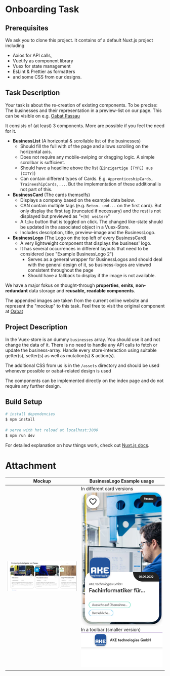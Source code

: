 # Onboarding Task

## Prerequisites

We ask you to clone this project.
It contains of a default Nuxt.js project including

- Axios for API calls,
- Vuetify as component library
- Vuex for state management
- EsLint & Prettier as formatters
- and some CSS from our designs.

## Task Description

Your task is about the re-creation of existing components.
To be precise: The businesses and their representation in a preview-list on our page. This can be visible on e.g. [Oabat Passau](https://www.oabat.de/a/passau-2855328)

It consists of (at least) 3 components. More are possible if you feel the need for it.

- **BusinessList** (A horizontal & scrollable list of the businesses)
  - Should fill the full with of the page and allows scrolling on the horizontal axis.
  - Does not require any mobile-swiping or dragging logic. A simple scrollbar is sufficient.
  - Should have a headline above the list (`Einzigartige [TYPE] aus [CITY]`)
  - Can contain different types of Cards. E.g. `ApprenticeshipCards, TraineeshipCards,...`. But the implementation of these additional is not part of this.
- **BusinessCard** (The cards themselfs)
  - Displays a company based on the example data below.
  - CAN contain multiple tags (e.g. `Beton- und...` on the first card). But only display the first tag (truncated if necessary) and the rest is not displayed but previewed as "`+[N] weitere`"
  - A `like` button that is toggled on click. The changed like-state should be updated in the associated object in a Vuex-Store.
  - Includes description, title, preview-image and the BusinessLogo.
- **BusinessLogo** (The Logo on the top left of every BusinessCard)
  - A very lightweight component that displays the business' logo.
  - It has several occurrences in different layouts that need to be considered (see "Example BusinessLogo 2")
    - Serves as a general wrapper for BusinessLogos and should deal with the general design of it, so business-logos are viewed consistent throughout the page
    - Should have a fallback to display if the image is not available.

We have a major fokus on thought-through **properties**, **emits**, **non-redundant** data storage and **reusable, readable components**.

The appended images are taken from the current online website and represent the "mockup" to this task. Feel free to visit the original component at [Oabat](https://www.oabat.de/a/passau-2855328)

## Project Description

In the Vuex-store is an dummy `businesses` array. You should use it and not change the data of it. There is no need to handle any API calls to fetch or update the business-array.
Handle every store-interaction using suitable getter(s), setter(s) as well as mutation(s) & action(s).

The additional CSS from us is in the `/assets` directory and should be used whenever possible or oabat-related design is used

The components can be implemented directly on the index page and do not require any further design.

## Build Setup

```bash
# install dependencies
$ npm install

# serve with hot reload at localhost:3000
$ npm run dev
```

For detailed explanation on how things work, check out [Nuxt.js docs](https://nuxtjs.org).

# Attachment

| Mockup                             | BusinessLogo Example usage                                                                                       |
| ---------------------------------- | ---------------------------------------------------------------------------------------------------------------- |
| <img src="./_readme/mockup.png"  > | In different card versions <img src="./_readme/usage1.png"> In a toolbar (smaller version)<img src="./_readme/usage2.png"> |
|                                    |
